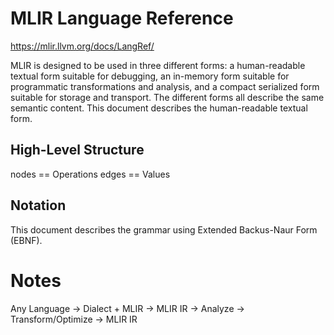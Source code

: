 # MLIR Language Reference
https://mlir.llvm.org/docs/LangRef/

MLIR is designed to be used in three different forms: a human-readable textual form suitable for debugging, an in-memory form suitable for programmatic transformations and analysis, and a compact serialized form suitable for storage and transport. The different forms all describe the same semantic content. This document describes the human-readable textual form.

## High-Level Structure
nodes == Operations
edges == Values

## Notation
This document describes the grammar using Extended Backus-Naur Form (EBNF).

# Notes
Any Language -> Dialect + MLIR -> MLIR IR -> Analyze -> Transform/Optimize -> MLIR IR
